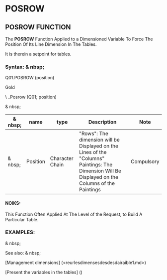 # POSROW

## POSROW FUNCTION

The **POSROW** Function Applied to a Dimensioned Variable To Force The Position Of Its Line Dimension In The Tables.

It is therein a setpoint for tables.

### Syntax: & nbsp;

Q01.POSROW (position)

Gold

\ _Posrow (Q01; position)

& nbsp;

| & nbsp; | **name** | **type** | **Description** | **Note** |
| --- | --- | --- | --- | --- |
| & nbsp; | Position | Character Chain | "Rows": The dimension will be Displayed on the Lines of the "Columns" Paintings: The Dimension Will Be Displayed on the Columns of the Paintings | Compulsory |

#### NOIKS:

This Function Often Applied At The Level of the Request, to Build A Particular Table.

### EXAMPLES:

& nbsp;

See also: & nbsp;

[Management dimensions] (<reurlesdimensesdesdesdairaible1.md>)

[Present the variables in the tables] (<pretenderlesvariableables whilestAb1.md>)